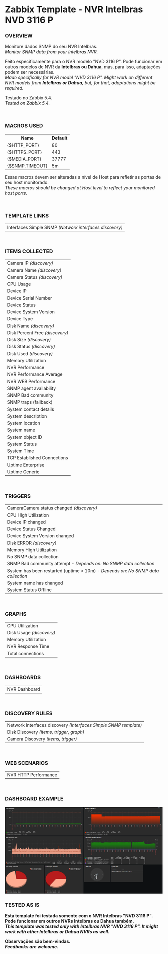 # Zabbix Template - NVR Intelbras NVD 3116 P

### OVERVIEW

<p>
Monitore dados SNMP do seu NVR Intelbras.
<BR><i>Monitor SNMP data from your Intelbras NVR.</i>

Feito especificamente para o NVR modelo "NVD 3116 P". Pode funcionar em outros modelos de NVR da <b>Intelbras ou Dahua</b>, mas, para isso, adaptações podem ser necessárias.
<BR><i>Made specifically for NVR model "NVD 3116 P". Might work on different NVR models from <b>Intelbras or Dahua</b>, but, for that, adaptations might be required.</i>

Testado no Zabbix 5.4.
<BR><i>Tested on Zabbix 5.4.</i>
</p>
<BR>

<!--
<style>
  table {
        font-family: inherit;
        border-collapse: collapse;
        width: 100%;
  }
  td, th {
	    border: 1px solid #dddddd;
	    text-align: left;
	    padding: 8px;
  }
  tr:nth-child(even) {
        background-color: #dddddd;
  }
</style>
-->


### MACROS USED
<table>
    <tr>
	    <th><b>Name</b></th>
	    <th><b>Default</b></th>
	</tr>
	<tr>
        <td>{$HTTP_PORT}</td>
		<td>80</td>
	<tr>
        <td>{$HTTPS_PORT}</td>
        <td>443</td>
	<tr>
        <td>{$MEDIA_PORT}</td>
        <td>37777</td>
	<tr>
        <td>{$SNMP.TIMEOUT}</td>
        <td>5m</td>
	</tr>
</table>

<p>Essas macros devem ser alteradas a nível de Host para refletir as portas de seu host monitorado.
<BR><i>These macros should be changed at Host level to reflect your monitored host ports.</i></p>
<BR>


### TEMPLATE LINKS
<table>
    <tr>
        <td>Interfaces Simple SNMP <i>(Network interfaces discovery)</i></td>
	</tr>
</table>
<BR>


### ITEMS COLLECTED
<table>
	<tr>
        <td>Camera IP <i>(discovery)</i></td>
  </tr>
	<tr>
        <td>Camera Name <i>(discovery)</i></td>
  </tr>
	<tr>
        <td>Camera Status <i>(discovery)</i></td>
  </tr>
	<tr>
        <td>CPU Usage</td>
  </tr>
	<tr>
        <td>Device IP</td>
  </tr>
	<tr>
        <td>Device Serial Number</td>
  </tr>
	<tr>
        <td>Device Status</td>
  </tr>
	<tr>
        <td>Device System Version</td>
  </tr>
	<tr>
        <td>Device Type</td>
  </tr>
	<tr>
        <td>Disk Name <i>(discovery)</i></td>
  </tr>
	<tr>
        <td>Disk Percent Free <i>(discovery)</i></td>
  </tr>
	<tr>
        <td>Disk Size <i>(discovery)</i></td>
  </tr>
	<tr>
        <td>Disk Status <i>(discovery)</i></td>
  </tr>
	<tr>
        <td>Disk Used <i>(discovery)</i></td>
  </tr>
	<tr>
        <td>Memory Utilization</td>
  </tr>
	<tr>
        <td>NVR Performance</td>
  </tr>
	<tr>
        <td>NVR Performance Average</td>
  </tr>
	<tr>
        <td>NVR WEB Performance</td>
  </tr>
	<tr>
        <td>SNMP agent availability</td>
  </tr>
	<tr>
        <td>SNMP Bad community</td>
  </tr>
	<tr>
        <td>SNMP traps (fallback)</td>
  </tr>
	<tr>
        <td>System contact details</td>
  </tr>
	<tr>
        <td>System description</td>
  </tr>
	<tr>
        <td>System location</td>
  </tr>
	<tr>
        <td>System name</td>
  </tr>
	<tr>
        <td>System object ID</td>
  </tr>
	<tr>
        <td>System Status</td>
  </tr>
	<tr>
        <td>System Time</td>
  </tr>
	<tr>
        <td>TCP Established Connections</td>
  </tr>
	<tr>
        <td>Uptime Enterprise</td>
  </tr>
	<tr>
        <td>Uptime Generic</td>
  </tr>
</table>
<BR>


### TRIGGERS
<table>
	<tr>
        <td>CameraCamera status changed <i>(discovery)</i></td>
  </tr>
	<tr>
        <td>CPU High Utilization</td>
  </tr>
	<tr>
        <td>Device IP changed</td>
  </tr>
	<tr>
        <td>Device Status Changed</td>
  </tr>
	<tr>
        <td>Device System Version changed</td>
  </tr>
	<tr>
        <td>Disk ERROR <i>(discovery)</i></td>
  </tr>
	<tr>
        <td>Memory High Utilization</td>
  </tr>
	<tr>
        <td>No SNMP data collection</td>
  </tr>
	<tr>
        <td>SNMP Bad community attempt - <i>Depends on: No SNMP data collection</i></td>
  </tr>
	<tr>
        <td>System has been restarted (uptime < 10m) - <i>Depends on: No SNMP data collection</i></td>
  </tr>
	<tr>
        <td>System name has changed</td>
  </tr>
	<tr>
        <td>System Status Offline</td>
  </tr>
</table>
<BR>


### GRAPHS
<table>
  <tr>
        <td>CPU Utilization</td>
  </tr>
	<tr>
        <td>Disk Usage <i>(discovery)</i></td>
  </tr>
	<tr>
        <td>Memory Utilization</td>
  </tr>
	<tr>
        <td>NVR Response Time</td>
  </tr>
	<tr>
        <td>Total connections</td>
  </tr>
</table>
<BR>


### DASHBOARDS
<table>
	<tr>
        <td>NVR Dashboard</td>
  </tr>
</table>
<BR>


### DISCOVERY RULES
<table>
	<tr>
        <td>Network interfaces discovery <i>(Interfaces Simple SNMP template)</i></td>
  </tr>
	<tr>
        <td>Disk Discovery <i>(items, trigger, graph)</i></td>
  </tr>
	<tr>
        <td>Camera Discovery <i>(items, trigger)</i></td>
  </tr>
</table>
<BR>


### WEB SCENARIOS
<table>
	<tr>
        <td>NVR HTTP Performance</td>
  </tr>
</table>
<BR>


### DASHBOARD EXAMPLE
<img src="NVR_Dashboard.png" alt="Dashboard example">
<BR>


### TESTED AS IS

<p><b>
  Esta template foi testada somente com o NVR Intelbras "NVD 3116 P". Pode funcionar em outros NVRs Intelbras ou Dahua também.
  <BR><i>This template was tested only with Intelbras NVR "NVD 3116 P". It might work with other Intelbras or Dahua NVRs as well.</i>

  Observações são bem-vindas.
  <BR><i>Feedbacks are welcome.</i>
</b></p>
